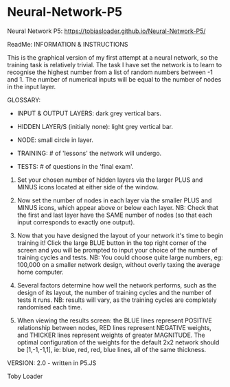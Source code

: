# Neural-Network-P5

Neural Network P5: https://tobiasloader.github.io/Neural-Network-P5/

ReadMe: INFORMATION & INSTRUCTIONS

This is the graphical version of my first attempt at a neural network, so the training task is relatively trivial. The task I have set the network is to learn to recognise the highest number from a list of random numbers between -1 and 1. The number of numerical inputs will be equal to the number of nodes in the input layer.

GLOSSARY:

  - INPUT & OUTPUT LAYERS: dark grey vertical bars.

  - HIDDEN LAYER/S (initially none): light grey vertical bar.

  - NODE: small circle in layer.
 
  - TRAINING: # of 'lessons' the network will undergo.

  - TESTS: # of questions in the 'final exam'.
 
1. Set your chosen number of hidden layers via the larger PLUS and MINUS icons located at either side of the window.
 
2. Now set the number of nodes in each layer via the smaller PLUS and MINUS icons, which appear above or below each layer. NB: Check that the first and last layer have the SAME number of nodes (so that each input corresponds to exactly one output).
 
3. Now that you have designed the layout of your network it's time to begin training it! Click the large BLUE button in the top right corner of the screen and you will be prompted to input your choice of the number of training cycles and tests. NB: You could choose quite large numbers, eg: 100,000 on a smaller network design, without overly taxing the average home computer.
 
4. Several factors determine how well the network performs, such as the design of its layout, the number of training cycles and the number of tests it runs. NB: results will vary, as the training cycles are completely randomised each time.
 
5. When viewing the results screen: the BLUE lines represent POSITIVE relationship between nodes, RED lines represent NEGATIVE weights, and THICKER lines represent weights of greater MAGNITUDE. The optimal configuration of the weights for the default 2x2 network should be [1,-1,-1,1], ie: blue, red, red, blue lines, all of the same thickness.
 
VERSION: 2.0  -  written in P5.JS

Toby Loader
